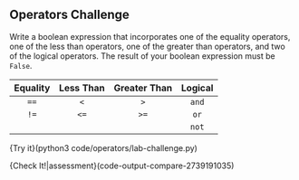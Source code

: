 ## Operators Challenge

Write a boolean expression that incorporates one of the equality operators, one of the less than operators, one of the greater than operators, and two of the logical operators. The result of your boolean expression must be `False`.

|Equality|Less Than|Greater Than|Logical|
|:------:|:-------:|:----------:|:-----:|
|`==`    |`<`      |`>`         |`and`  |
|`!=`    |`<=`     |`>=`        |`or`   |
|        |         |            |`not`  |

{Try it}(python3 code/operators/lab-challenge.py)

{Check It!|assessment}(code-output-compare-2739191035)

